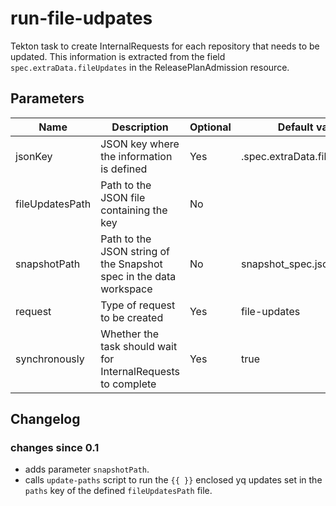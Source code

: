 # run-file-udpates

Tekton task to create InternalRequests for each repository that needs to be updated. This information is extracted from
the field `spec.extraData.fileUpdates` in the ReleasePlanAdmission resource.

## Parameters

| Name            | Description                                                   | Optional | Default value                 |
|-----------------|---------------------------------------------------------------|----------|-------------------------------|
| jsonKey         | JSON key where the information is defined                     | Yes      | .spec.extraData.fileUpdates[] |
| fileUpdatesPath | Path to the JSON file containing the key                      | No       |                               |
| snapshotPath    | Path to the JSON string of the Snapshot spec in the data workspace | No | snapshot_spec.json |
| request         | Type of request to be created                                 | Yes      | file-updates                  |
| synchronously   | Whether the task should wait for InternalRequests to complete | Yes      | true                          |

## Changelog

### changes since 0.1
- adds parameter `snapshotPath`.
- calls `update-paths` script to run the `{{ }}` enclosed yq updates set in the `paths` key
  of the defined `fileUpdatesPath` file.
